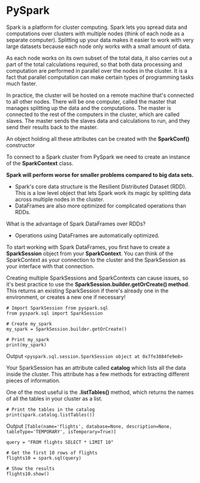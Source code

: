 # PySpark

Spark is a platform for cluster computing. Spark lets you spread data and computations over clusters with multiple nodes (think of each node as a separate computer). Splitting up your data makes it easier to work with very large datasets because each node only works with a small amount of data.

As each node works on its own subset of the total data, it also carries out a part of the total calculations required, so that both data processing and computation are performed in parallel over the nodes in the cluster. It is a fact that parallel computation can make certain types of programming tasks much faster.

In practice, the cluster will be hosted on a remote machine that's connected to all other nodes. There will be one computer, called the master that manages splitting up the data and the computations. The master is connected to the rest of the computers in the cluster, which are called slaves. The master sends the slaves data and calculations to run, and they send their results back to the master.

An object holding all these attributes can be created with the __SparkConf()__ constructor

To connect to a Spark cluster from PySpark we need to create an instance of the __SparkContext__ class.

__Spark will perform worse for smaller problems compared to big data sets.__

- Spark's core data structure is the Resilient Distributed Dataset (RDD). This is a low level object that lets Spark work its magic by splitting data across multiple nodes in the cluster. 
- DataFrames are also more optimized for complicated operations than RDDs. 

What is the advantage of Spark DataFrames over RDDs?
- Operations using DataFrames are automatically optimized.

To start working with Spark DataFrames, you first have to create a __SparkSession__ object from your __SparkContext__. You can think of the SparkContext as your connection to the cluster and the SparkSession as your interface with that connection.

Creating multiple SparkSessions and SparkContexts can cause issues, so it's best practice to use the __SparkSession.builder.getOrCreate() method__. This returns an existing SparkSession if there's already one in the environment, or creates a new one if necessary!

```
# Import SparkSession from pyspark.sql
from pyspark.sql import SparkSession

# Create my_spark
my_spark = SparkSession.builder.getOrCreate()

# Print my_spark
print(my_spark)
```
Output
```<pyspark.sql.session.SparkSession object at 0x7fe3884fe9e8>```

Your SparkSession has an attribute called __catalog__ which lists all the data inside the cluster. This attribute has a few methods for extracting different pieces of information.

One of the most useful is the __.listTables()__ method, which returns the names of all the tables in your cluster as a list.

```
# Print the tables in the catalog
print(spark.catalog.listTables())
```
Output ```[Table(name='flights', database=None, description=None, tableType='TEMPORARY', isTemporary=True)]```

```
query = "FROM flights SELECT * LIMIT 10"

# Get the first 10 rows of flights
flights10 = spark.sql(query)

# Show the results
flights10.show()
```

